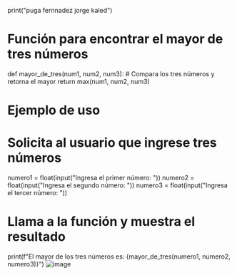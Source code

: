 print("puga fernnadez jorge kaled")
# Función para encontrar el mayor de tres números
def mayor_de_tres(num1, num2, num3):
    # Compara los tres números y retorna el mayor
    return max(num1, num2, num3)

# Ejemplo de uso
# Solicita al usuario que ingrese tres números
numero1 = float(input("Ingresa el primer número: "))
numero2 = float(input("Ingresa el segundo número: "))
numero3 = float(input("Ingresa el tercer número: "))

# Llama a la función y muestra el resultado
print(f"El mayor de los tres números es: {mayor_de_tres(numero1, numero2, numero3)}")
![image](https://github.com/user-attachments/assets/0a4a02d3-df43-4756-bd88-7a99b67b3d95)
